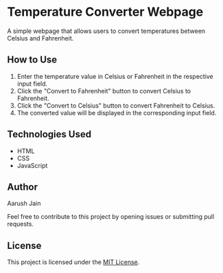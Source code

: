 # Temperature Converter Webpage

A simple webpage that allows users to convert temperatures between Celsius and Fahrenheit.

## How to Use

1. Enter the temperature value in Celsius or Fahrenheit in the respective input field.
2. Click the "Convert to Fahrenheit" button to convert Celsius to Fahrenheit.
3. Click the "Convert to Celsius" button to convert Fahrenheit to Celsius.
4. The converted value will be displayed in the corresponding input field.

## Technologies Used

- HTML
- CSS
- JavaScript

## Author

Aarush Jain

Feel free to contribute to this project by opening issues or submitting pull requests.

## License

This project is licensed under the [MIT License](LICENSE).
